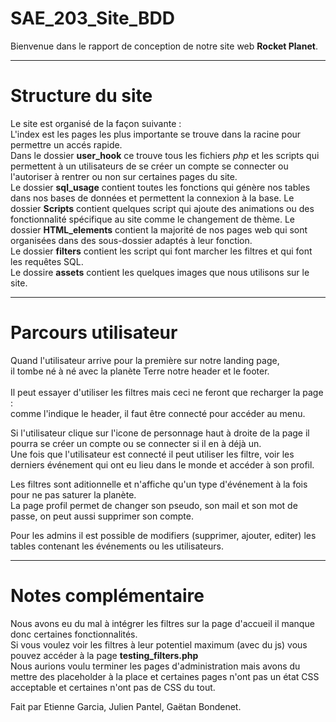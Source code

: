 # SAE_203_Site_BDD
Bienvenue dans le rapport de conception de notre site web **Rocket Planet**.

---

# Structure du site

Le site est organisé de la façon suivante : <br>
L'index est les pages les plus importante se trouve dans la racine pour permettre un accés rapide. <br>
Dans le dossier **user_hook** ce trouve tous les fichiers *php* et les scripts qui permettent à un utilisateurs de se créer un compte se connecter ou l'autoriser à rentrer ou non sur certaines pages du site.<br>
Le dossier **sql_usage** contient toutes les fonctions qui génère nos tables dans nos bases de données et permettent la connexion à la base.
Le dossier **Scripts** contient quelques script qui ajoute des animations ou des fonctionnalité spécifique au site comme le changement de thème.
Le dossier **HTML_elements** contient la majorité de nos pages web qui sont organisées dans des sous-dossier adaptés à leur fonction.<br>
Le dossier **filters** contient les script qui font marcher les filtres et qui font les requêtes SQL.<br>
Le dossire **assets** contient les quelques images que nous utilisons sur le site.<br>

---

# Parcours utilisateur

Quand l'utilisateur arrive pour la première sur notre landing page,<br>
il tombe né à né avec la planète Terre notre header et le footer.<br>
<br>
Il peut essayer d'utiliser les filtres mais ceci ne feront que recharger la page : <br> comme l'indique le header, il faut être connecté pour accéder au menu.<br>

Si l'utilisateur clique sur l'icone de personnage haut à droite de la page il pourra se créer un compte ou se connecter si il en à déjà un.<br>
Une fois que l'utilisateur est connecté il peut utiliser les filtre, voir les derniers événement qui ont eu lieu dans le monde et accéder à son profil.<br>

Les filtres sont aditionnelle et n'affiche qu'un type d'événement à la fois pour ne pas saturer la planète.<br>
La page profil permet de changer son pseudo, son mail et son mot de passe, on peut aussi supprimer son compte.<br>

Pour les admins il est possible de modifiers (supprimer, ajouter, editer) les tables contenant les événements ou les utilisateurs.<br>

---

# Notes complémentaire

Nous avons eu du mal à intégrer les filtres sur la page d'accueil il manque donc certaines fonctionnalités.<br>
Si vous voulez voir les filtres à leur potentiel maximum (avec du js) vous pouvez accéder à la page **testing_filters.php**<br>
Nous aurions voulu terminer les pages d'administration mais avons du mettre des placeholder à la place et certaines pages n'ont pas un état CSS acceptable et certaines n'ont pas de CSS du tout.

Fait par Etienne Garcia, Julien Pantel, Gaëtan Bondenet.